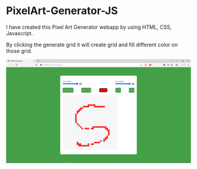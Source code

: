 # PixelArt-Generator-JS

I have created this Pixel Art Generator webapp by using HTML, CSS, Javascript.

By clicking the generate grid it will create grid and fill different color on those grid.


![Screenshot](demo.png)

